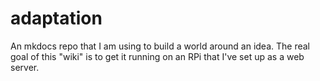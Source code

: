# adaptation
An mkdocs repo that I am using to build a world around an idea. The real goal of this "wiki" is to get it running on an RPi that I've set up as a web server. 
